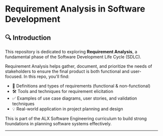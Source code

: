  # Requirement Analysis in Software Development

## 🔍 Introduction

This repository is dedicated to exploring **Requirement Analysis**, a fundamental phase of the Software Development Life Cycle (SDLC).

Requirement Analysis helps gather, document, and prioritize the needs of stakeholders to ensure the final product is both functional and user-focused. In this repo, you'll find:

- 📌 Definitions and types of requirements (functional & non-functional)
- 🛠️ Tools and techniques for requirement elicitation
- ✅ Examples of use case diagrams, user stories, and validation techniques
- 💡 Real-world application in project planning and design

This is part of the ALX Software Engineering curriculum to build strong foundations in planning software systems effectively.

---

